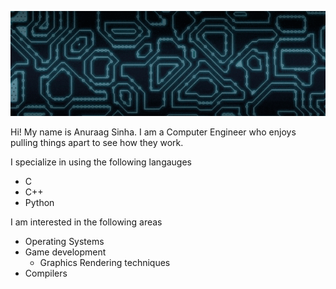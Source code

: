 ![](https://raw.githubusercontent.com/asinha94/asinha94/master/banner.gif)


Hi! My name is Anuraag Sinha. I am a Computer Engineer who enjoys pulling things apart to see how they work.

I specialize in using the following langauges
- C 
- C++
- Python

I am interested in the following areas
- Operating Systems
- Game development
    - Graphics Rendering techniques
- Compilers
<!--
**asinha94/asinha94** is a ✨ _special_ ✨ repository because its `README.md` (this file) appears on your GitHub profile.

Here are some ideas to get you started:

- 🔭 I’m currently working on ...
- 🌱 I’m currently learning ...
- 👯 I’m looking to collaborate on ...
- 🤔 I’m looking for help with ...
- 💬 Ask me about ...
- 📫 How to reach me: ...
- 😄 Pronouns: ...
- ⚡ Fun fact: ...
-->
